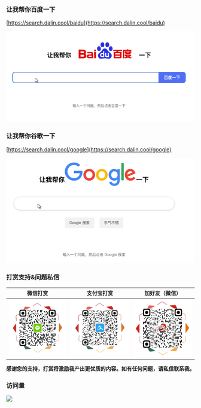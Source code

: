### 让我帮你百度一下

[https://search.dalin.cool/baidu](https://search.dalin.cool/baidu)

![百度一下](assets/baidu.png)

### 让我帮你谷歌一下

[https://search.dalin.cool/google](https://search.dalin.cool/google)

![谷歌一下](assets/google.png)

### 打赏支持&问题私信
| **微信打赏** | **支付宝打赏** | **加好友（微信）** |
| --- | --- | --- |
| <img src="assets/WeChatPay.png" alt="微信打赏" width="200px" /> | <img src="assets/AliPay.png" alt="支付宝打赏" width="200px" /> | <img src="assets/WeChat.png" alt="加好友（微信）" width="200px" /> |

**感谢您的支持，打赏将激励我产出更优质的内容。如有任何问题，请私信联系我。**


### 访问量
![](https://counter.dalin.cool/zxpzdtom/search-mate)
